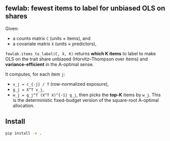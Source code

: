 ## fewlab: fewest items to label for unbiased OLS on shares

Given:
- a counts matrix `C` (units × items), and
- a covariate matrix `X` (units × predictors),

`fewlab.items_to_label(C, X, K)` returns **which K items** to label to make OLS on the trait share unbiased (Horvitz–Thompson over items) and **variance-efficient** in the A-optimal sense.

It computes, for each item `j`:
- `v_j = c_{·j} / T` (row-normalized exposure),
- `g_j = X^T v_j`,
- `w_j = g_j^T (X^T X)^{-1} g_j`,
then picks the **top-K** items by `w_j`. This is the deterministic fixed-budget version of the square-root A-optimal allocation.

## Install

```bash
pip install -e .
